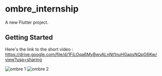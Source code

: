 # ombre_internship

A new Flutter project.

## Getting Started

Here's the link to the short video : 
https://drive.google.com/file/d/1FjLOqa6MyBwvALnNt1nuHGapsNQpG6Kw/view?usp=sharing

![ombre 1](https://user-images.githubusercontent.com/55325503/118365218-67347380-b5b9-11eb-88d0-67a5eba0f326.jpg)
![ombre 2](https://user-images.githubusercontent.com/55325503/118365222-6a2f6400-b5b9-11eb-8e4d-9bc5a145b2e8.jpg)

